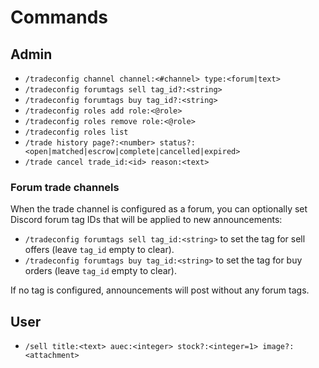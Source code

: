 # Commands

## Admin

- `/tradeconfig channel channel:<#channel> type:<forum|text>`
- `/tradeconfig forumtags sell tag_id?:<string>`
- `/tradeconfig forumtags buy tag_id?:<string>`
- `/tradeconfig roles add role:<@role>`
- `/tradeconfig roles remove role:<@role>`
- `/tradeconfig roles list`
- `/trade history page?:<number> status?:<open|matched|escrow|complete|cancelled|expired>`
- `/trade cancel trade_id:<id> reason:<text>`

### Forum trade channels

When the trade channel is configured as a forum, you can optionally set Discord forum tag IDs that
will be applied to new announcements:

- `/tradeconfig forumtags sell tag_id:<string>` to set the tag for sell offers (leave `tag_id` empty to clear).
- `/tradeconfig forumtags buy tag_id:<string>` to set the tag for buy orders (leave `tag_id` empty to clear).

If no tag is configured, announcements will post without any forum tags.

## User

- `/sell title:<text> auec:<integer> stock?:<integer=1> image?:<attachment>`
